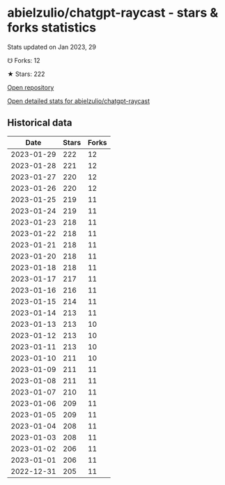 # abielzulio/chatgpt-raycast - stars & forks statistics

Stats updated on Jan 2023, 29

☋ Forks: 12

★ Stars: 222

[Open repository](https://github.com/abielzulio/chatgpt-raycast)

[Open detailed stats for abielzulio/chatgpt-raycast](https://reviewgithub.com/rep/abielzulio/chatgpt-raycast)

## Historical data
| Date | Stars | Forks |
|------|-------|-------|
| 2023-01-29 | 222 | 12 | 
| 2023-01-28 | 221 | 12 | 
| 2023-01-27 | 220 | 12 | 
| 2023-01-26 | 220 | 12 | 
| 2023-01-25 | 219 | 11 | 
| 2023-01-24 | 219 | 11 | 
| 2023-01-23 | 218 | 11 | 
| 2023-01-22 | 218 | 11 | 
| 2023-01-21 | 218 | 11 | 
| 2023-01-20 | 218 | 11 | 
| 2023-01-18 | 218 | 11 | 
| 2023-01-17 | 217 | 11 | 
| 2023-01-16 | 216 | 11 | 
| 2023-01-15 | 214 | 11 | 
| 2023-01-14 | 213 | 11 | 
| 2023-01-13 | 213 | 10 | 
| 2023-01-12 | 213 | 10 | 
| 2023-01-11 | 213 | 10 | 
| 2023-01-10 | 211 | 10 | 
| 2023-01-09 | 211 | 11 | 
| 2023-01-08 | 211 | 11 | 
| 2023-01-07 | 210 | 11 | 
| 2023-01-06 | 209 | 11 | 
| 2023-01-05 | 209 | 11 | 
| 2023-01-04 | 208 | 11 | 
| 2023-01-03 | 208 | 11 | 
| 2023-01-02 | 206 | 11 | 
| 2023-01-01 | 206 | 11 | 
| 2022-12-31 | 205 | 11 | 

